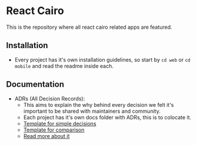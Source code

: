 # React Cairo

This is the repository where all react cairo related apps are featured.

## Installation

- Every project has it's own installation guidelines, so start by `cd web` or `cd mobile` and read the readme inside each.

## Documentation

- ADRs (All Decision Records):
  - This aims to explain the why behind every decision we felt it's important to be shared with maintainers and community.
  - Each project has it's own docs folder with ADRs, this is to colocate it.
  - [Template for simple decisions](https://github.com/joelparkerhenderson/architecture-decision-record/tree/main/templates/decision-record-template-by-michael-nygard)
  - [Template for comparison](https://github.com/joelparkerhenderson/architecture-decision-record/tree/main/templates/decision-record-template-madr)
  - [Read more about it](https://adr.github.io/)
